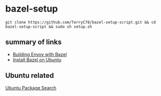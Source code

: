 # bazel-setup
```
git clone https://github.com/TerryC78/bazel-setup-script.git && cd bazel-setup-script && sudo sh setup.sh
```

## summary of links
* [Building Envoy with Bazel](https://github.com/envoyproxy/envoy/blob/master/bazel/README.md)
* [Install Bazel on Ubuntu](https://docs.bazel.build/versions/master/install-ubuntu.html)

## Ubuntu related
[Ubuntu Package Search](https://packages.ubuntu.com/)

